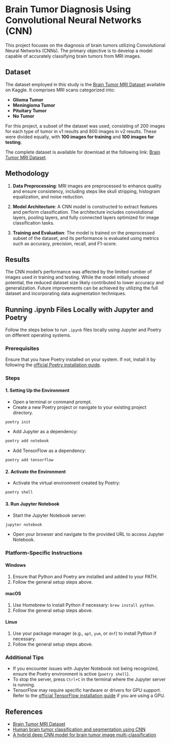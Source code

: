 # Brain Tumor Diagnosis Using Convolutional Neural Networks (CNN)

This project focuses on the diagnosis of brain tumors utilizing Convolutional Neural Networks (CNNs). The primary objective is to develop a model capable of accurately classifying brain tumors from MRI images.

## Dataset

The dataset employed in this study is the [Brain Tumor MRI Dataset](https://www.kaggle.com/datasets/masoudnickparvar/brain-tumor-mri-dataset) available on Kaggle. It comprises MRI scans categorized into:

- **Glioma Tumor**
- **Meningioma Tumor**
- **Pituitary Tumor**
- **No Tumor**

For this project, a subset of the dataset was used, consisting of 200 images for each type of tumor in v1 results and 800 images in v2 results. These were divided equally, with **100 images for training** and **100 images for testing**.

The complete dataset is available for download at the following link: [Brain Tumor MRI Dataset](https://www.kaggle.com/datasets/masoudnickparvar/brain-tumor-mri-dataset).

## Methodology

1. **Data Preprocessing**: MRI images are preprocessed to enhance quality and ensure consistency, including steps like skull stripping, histogram equalization, and noise reduction.

2. **Model Architecture**: A CNN model is constructed to extract features and perform classification. The architecture includes convolutional layers, pooling layers, and fully connected layers optimized for image classification tasks.

3. **Training and Evaluation**: The model is trained on the preprocessed subset of the dataset, and its performance is evaluated using metrics such as accuracy, precision, recall, and F1-score.

## Results

The CNN model’s performance was affected by the limited number of images used in training and testing. While the model initially showed potential, the reduced dataset size likely contributed to lower accuracy and generalization. Future improvements can be achieved by utilizing the full dataset and incorporating data augmentation techniques.

## Running .ipynb Files Locally with Jupyter and Poetry

Follow the steps below to run `.ipynb` files locally using Jupyter and Poetry on different operating systems.

### Prerequisites

Ensure that you have Poetry installed on your system. If not, install it by following the [official Poetry installation guide](https://python-poetry.org/docs/#installation).

### Steps

#### 1. Setting Up the Environment

- Open a terminal or command prompt.
- Create a new Poetry project or navigate to your existing project directory.

```bash
poetry init
```

- Add Jupyter as a dependency:

```bash
poetry add notebook
```

- Add TensorFlow as a dependency:

```bash
poetry add tensorflow
```

#### 2. Activate the Environment

- Activate the virtual environment created by Poetry:

```bash
poetry shell
```

#### 3. Run Jupyter Notebook

- Start the Jupyter Notebook server:

```bash
jupyter notebook
```

- Open your browser and navigate to the provided URL to access Jupyter Notebook.

### Platform-Specific Instructions

#### Windows

1. Ensure that Python and Poetry are installed and added to your PATH.
2. Follow the general setup steps above.

#### macOS

1. Use Homebrew to install Python if necessary: `brew install python`.
2. Follow the general setup steps above.

#### Linux

1. Use your package manager (e.g., `apt`, `yum`, or `dnf`) to install Python if necessary.
2. Follow the general setup steps above.

### Additional Tips

- If you encounter issues with Jupyter Notebook not being recognized, ensure the Poetry environment is active (`poetry shell`).
- To stop the server, press `Ctrl+C` in the terminal where the Jupyter server is running.
- TensorFlow may require specific hardware or drivers for GPU support. Refer to the [official TensorFlow installation guide](https://www.tensorflow.org/install) if you are using a GPU.

## References

- [Brain Tumor MRI Dataset](https://www.kaggle.com/datasets/masoudnickparvar/brain-tumor-mri-dataset)
- [Human brain tumor classification and segmentation using CNN](https://link.springer.com/article/10.1007/s11042-022-13713-2)
- [A hybrid deep CNN model for brain tumor image multi-classification](https://bmcmedimaging.biomedcentral.com/articles/10.1186/s12880-024-01195-7)
